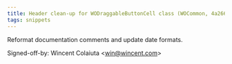 ```yaml
---
title: Header clean-up for WODraggableButtonCell class (WOCommon, 4a26658)
tags: snippets
---
```


Reformat documentation comments and update date formats.

Signed-off-by: Wincent Colaiuta &lt;win@wincent.com&gt;
